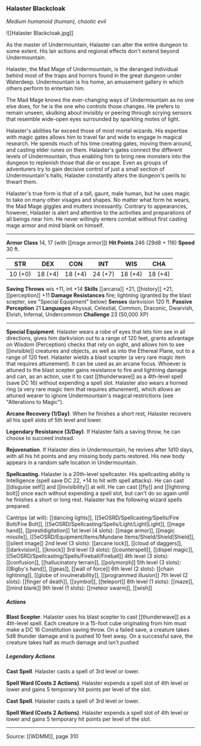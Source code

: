 ### Halaster Blackcloak
_Medium humanoid (human), chaotic evil_

![[Halaster Blackcloak.jpg]]

As the master of Undermountain, Halaster can alter the entire dungeon to some extent. His lair actions and regional effects don't extend beyond Undermountain.


Halaster, the Mad Mage of Undermountain, is the deranged individual behind most of the traps and horrors found in the great dungeon under Waterdeep. Undermountain is his home, an amusement gallery in which others perform to entertain him.

The Mad Mage knows the ever-changing ways of Undermountain as no one else does, for he is the one who controls those changes. He prefers to remain unseen, skulking about invisibly or peering through scrying sensors that resemble wide-open eyes surrounded by sparkling motes of light.

Halaster's abilities far exceed those of most mortal wizards. His expertise with magic gates allows him to travel far and wide to engage in magical research. He spends much of his time creating gates, moving them around, and casting elder runes on them. Halaster's gates connect the different levels of Undermountain, thus enabling him to bring new monsters into the dungeon to replenish those that die or escape. Even as groups of adventurers try to gain decisive control of just a small section of Undermountain's halls, Halaster constantly alters the dungeon's perils to thwart them.

Halaster's true form is that of a tall, gaunt, male human, but he uses magic to take on many other visages and shapes. No matter what form he wears, the Mad Mage giggles and mutters incessantly. Contrary to appearances, however, Halaster is alert and attentive to the activities and preparations of all beings near him. He never willingly enters combat without first casting mage armor and mind blank on himself.






---

**Armor Class** 14, 17 (with [[mage armor]])
**Hit Points** 246 (29d8 + 116)
**Speed** 30 ft.

| STR     | DEX     | CON     | INT     | WIS     | CHA     |
|---------|---------|---------|---------|---------|---------|
| 10 (+0) | 18 (+4) | 18 (+4) | 24 (+7) | 18 (+4) | 18 (+4) |

**Saving Throws** wis +11, int +14
**Skills** [[arcana]] +21, [[history]] +21, [[perception]] +11
**Damage Resistances** fire; lightning (granted by the blast scepter, see "Special Equipment" below)
**Senses** darkvision 120 ft.
**Passive Perception** 21
**Languages** Abyssal, Celestial, Common, Draconic, Dwarvish, Elvish, Infernal, Undercommon
**Challenge** 23 (50,000 XP)

---

**Special Equipment**. Halaster wears a robe of eyes that lets him see in all directions, gives him darkvision out to a range of 120 feet, grants advantage on Wisdom (Perception) checks that rely on sight, and allows him to see [[invisible]] creatures and objects, as well as into the Ethereal Plane, out to a range of 120 feet. Halaster wields a blast scepter (a very rare magic item that requires attunement). It can be used as an arcane focus. Whoever is attuned to the blast scepter gains resistance to fire and lightning damage and can, as an action, use it to cast [[thunderwave]] as a 4th-level spell (save DC 16) without expending a spell slot. Halaster also wears a horned ring (a very rare magic item that requires attunement), which allows an attuned wearer to ignore Undermountain's magical restrictions (see "Alterations to Magic").

**Arcane Recovery (1/Day)**. When he finishes a short rest, Halaster recovers all his spell slots of 5th level and lower.

**Legendary Resistance (3/Day)**. If Halaster fails a saving throw, he can choose to succeed instead.

**Rejuvenation**. If Halaster dies in Undermountain, he revives after 1d10 days, with all his hit points and any missing body parts restored. His new body appears in a random safe location in Undermountain.

**Spellcasting.** Halaster is a 20th-level spellcaster. His spellcasting ability is Intelligence (spell save DC 22, +14 to hit with spell attacks). He can cast [[disguise self]] and [[invisibility]] at will. He can cast [[fly]] and [[lightning bolt]] once each without expending a spell slot, but can't do so again until he finishes a short or long rest. Halaster has the following wizard spells prepared:

Cantrips (at will): [[dancing lights]], [[5eOSRD/Spellcasting/Spells/Fire Bolt/Fire Bolt]], [[5eOSRD/Spellcasting/Spells/Light/Light|Light]], [[mage hand]], [[prestidigitation]]
1st level (4 slots): [[mage armor]], [[magic missile]], [[5eOSRD/Equipment/Items/Mundane Items/Shield/Shield|Shield]], [[silent image]]
2nd level (3 slots): [[arcane lock]], [[cloud of daggers]], [[darkvision]], [[knock]]
3rd level (3 slots): [[counterspell]], [[dispel magic]], [[5eOSRD/Spellcasting/Spells/Fireball/Fireball]]
4th level (3 slots): [[confusion]], [[hallucinatory terrain]], [[polymorph]]
5th level (3 slots): [[Bigby's hand]], [[geas]], [[wall of force]]
6th level (2 slots): [[chain lightning]], [[globe of invulnerability]], [[programmed illusion]]
7th level (2 slots): [[finger of death]], [[symbol]], [[teleport]]
8th level (1 slots): [[maze]], [[mind blank]]
9th level (1 slots): [[meteor swarm]], [[wish]]

##### Actions
**Blast Scepter**. Halaster uses his blast scepter to cast [[thunderwave]] as a 4th-level spell. Each creature in a 15-foot cube originating from him must make a DC 16 Constitution saving throw. On a failed save, a creature takes 5d8 thunder damage and is pushed 10 feet away. On a successful save, the creature takes half as much damage and isn't pushed

##### Legendary Actions
**Cast Spell**. Halaster casts a spell of 3rd level or lower.

**Spell Ward (Costs 2 Actions)**. Halaster expends a spell slot of 4th level or lower and gains 5 temporary hit points per level of the slot.

**Cast Spell**. Halaster casts a spell of 3rd level or lower.

**Spell Ward (Costs 2 Actions)**. Halaster expends a spell slot of 4th level or lower and gains 5 temporary hit points per level of the slot.


---

Source: [[WDMM]], page 310